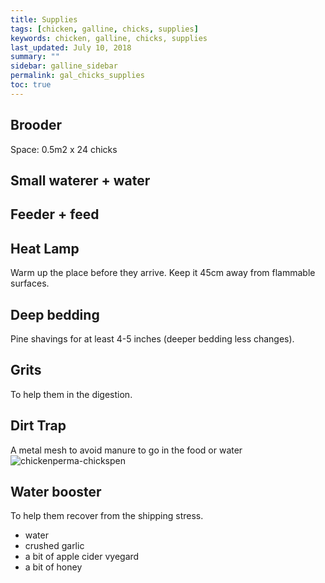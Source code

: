 ```yaml
---
title: Supplies
tags: [chicken, galline, chicks, supplies]
keywords: chicken, galline, chicks, supplies
last_updated: July 10, 2018
summary: ""
sidebar: galline_sidebar
permalink: gal_chicks_supplies
toc: true
---
```

## Brooder
Space: 0.5m2 x 24 chicks

## Small waterer + water

## Feeder + feed

## Heat Lamp
Warm up the place before they arrive.
Keep it 45cm away from flammable surfaces.

## Deep bedding 
Pine shavings for at least 4-5 inches (deeper bedding less changes).

## Grits
To help them in the digestion.

## Dirt Trap

A metal mesh to avoid manure to go in the food or water
![chickenperma-chickspen](/Users/matteomancini/Desktop/chickenperma-chickspen.png)

## Water booster

To help them recover from the shipping stress.

- water
- crushed garlic
- a bit of apple cider vyegard
- a bit of honey